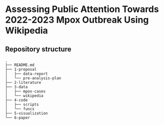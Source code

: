 # Assessing Public Attention Towards 2022-2023 Mpox Outbreak Using Wikipedia

<!-- inspo from https://github.com/davidpomerenke/protest-impact -->

<!-- ## Abstract -->

<!-- [➡️ Download the report]() --> 

<!-- [➡️ Download the dataset]() -->

## Repository structure

    .
    ├── README.md
    ├── 1-proposal
    │   ├── data-report
    │   └── pre-analysis-plan
    ├── 2-literature
    ├── 3-data
    │   ├── mpox-cases
    │   └── wikipedia
    ├── 4-code
    │   ├── scripts
    │   └── funcs
    ├── 5-visualization
    └── 6-paper

<!-- ## Sources -->

<!-- ## Resources

- [ColorBrewer 2.0](https://colorbrewer2.org/) --> 

<!-- ## License --> 
